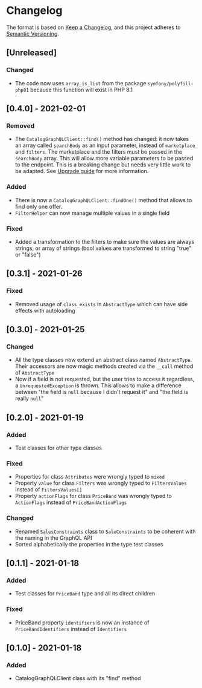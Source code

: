 # Changelog

The format is based on [Keep a Changelog](https://keepachangelog.com/en/1.0.0/),
and this project adheres to [Semantic Versioning](https://semver.org/spec/v2.0.0.html).

## [Unreleased]
### Changed
- The code now uses ```array_is_list``` from the package ```symfony/polyfill-php81``` because this function will exist in PHP 8.1

## [0.4.0] - 2021-02-01
### Removed
- The ```CatalogGraphQLClient::find()``` method has changed: it now takes an array called ```searchBody``` as an input parameter, instead of ```marketplace``` and ```filters```. The marketplace and the filters must be passed in the ```searchBody``` array. This will allow more variable parameters to be passed to the endpoint. This is a breaking change but needs very little work to be adapted. See [Upgrade guide](UPGRADING.md) for more information.

### Added
- There is now a ```CatalogGraphQLClient::findOne()``` method that allows to find only one offer.
- ```FilterHelper``` can now manage multiple values in a single field

### Fixed
- Added a transformation to the filters to make sure the values are always strings, or array of strings (bool values are transformed to string "true" or "false")

## [0.3.1] - 2021-01-26
### Fixed
- Removed usage of ```class_exists``` in ```AbstractType``` which can have side effects with autoloading

## [0.3.0] - 2021-01-25
### Changed
- All the type classes now extend an abstract class named ```AbstractType```. Their accessors are now magic methods created via the ```__call``` method of ```AbstractType```
- Now if a field is not requested, but the user tries to access it regardless, a ```UnrequestedException``` is thrown. This allows to make a difference between "the field is ```null``` because I didn't request it" and "the field is really ```null```"

## [0.2.0] - 2021-01-19
### Added
- Test classes for other type classes

### Fixed
- Properties for class ```Attributes``` were wrongly typed to ```mixed```
- Property ```value``` for class ```Filters``` was wrongly typed to ```FiltersValues``` instead of ```FiltersValues[]```
- Property ```actionFlags``` for class ```PriceBand``` was wrongly typed to ```ActionFlags``` instead of ```PriceBandActionFlags```

### Changed
- Renamed ```SalesConstraints``` class to ```SaleConstraints``` to be coherent with the naming in the GraphQL API
- Sorted alphabetically the properties in the type test classes

## [0.1.1] - 2021-01-18
### Added
- Test classes for ```PriceBand``` type and all its direct children

### Fixed
- PriceBand property ```identifiers``` is now an instance of ```PriceBandIdentifiers``` instead of ```Identifiers```

## [0.1.0] - 2021-01-18
### Added
- CatalogGraphQLClient class with its "find" method

